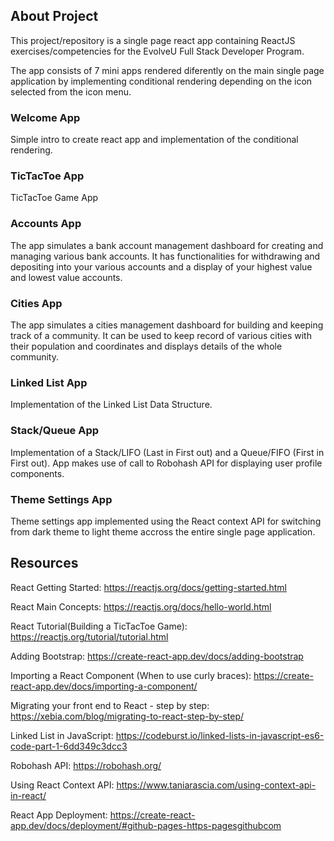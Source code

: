 ## About Project

This project/repository is a single page react app containing ReactJS exercises/competencies for the EvolveU Full Stack Developer Program.

The app consists of 7 mini apps rendered diferently on the main single page application by implementing conditional rendering depending on the icon selected from the icon menu.

### Welcome App

Simple intro to create react app and implementation of the conditional rendering.

### TicTacToe App

TicTacToe Game App

### Accounts App

The app simulates a bank account management dashboard for creating and managing various bank accounts. It has functionalities for withdrawing and depositing into your various accounts and a display of your highest value and lowest value accounts.

### Cities App

The app simulates a cities management dashboard for building and keeping track of a community. It can be used to keep record of various cities with their population and coordinates and displays details of the whole community.

### Linked List App

Implementation of the Linked List Data Structure.

### Stack/Queue App

Implementation of a Stack/LIFO (Last in First out) and a Queue/FIFO (First in First out). App makes use of call to Robohash API for displaying user profile components.

### Theme Settings App

Theme settings app implemented using the React context API for switching from dark theme to light theme accross the entire single page application.

## Resources

React Getting Started: https://reactjs.org/docs/getting-started.html

React Main Concepts: https://reactjs.org/docs/hello-world.html

React Tutorial(Building a TicTacToe Game): https://reactjs.org/tutorial/tutorial.html

Adding Bootstrap: https://create-react-app.dev/docs/adding-bootstrap

Importing a React Component (When to use curly braces): https://create-react-app.dev/docs/importing-a-component/

Migrating your front end to React - step by step: https://xebia.com/blog/migrating-to-react-step-by-step/

Linked List in JavaScript: https://codeburst.io/linked-lists-in-javascript-es6-code-part-1-6dd349c3dcc3

Robohash API: https://robohash.org/

Using React Context API: https://www.taniarascia.com/using-context-api-in-react/

React App Deployment: https://create-react-app.dev/docs/deployment/#github-pages-https-pagesgithubcom
